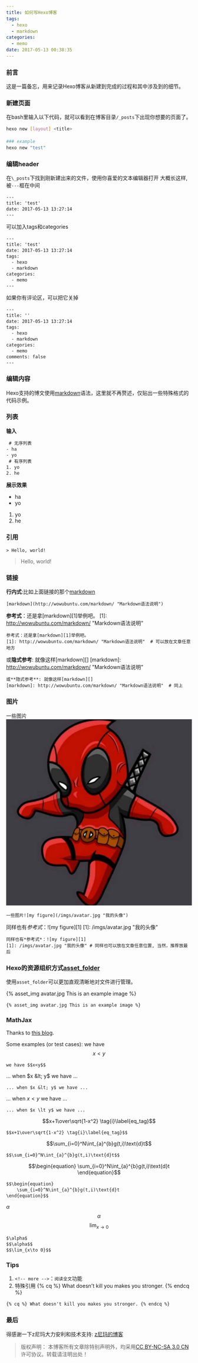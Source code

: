 ```yaml
---
title: 如何写Hexo博客
tags:
  - hexo
  - markdown
categories:
  - memo
date: 2017-05-13 00:38:35
---
```

### 前言
这是一篇备忘，用来记录Hexo博客从新建到完成的过程和其中涉及到的细节。

<!-- more -->

### 新建页面
在bash里输入以下代码，就可以看到在博客目录`/_posts`下出现你想要的页面了。
```bash
hexo new [layout] <title>

### example
hexo new "test"
```

### 编辑header
在`\_posts`下找到刚新建出来的文件，使用你喜爱的文本编辑器打开
大概长这样,被`---`框在中间
```
---
title: 'test'
date: 2017-05-13 13:27:14
---
```
可以加入tags和categories
```
---
title: 'test'
date: 2017-05-13 13:27:14
tags:
  - hexo
  - markdown
categories:
  - memo
---
```
如果你有评论区，可以把它关掉
```
---
title: ''
date: 2017-05-13 13:27:14
tags:
  - hexo
  - markdown
categories:
  - memo
comments: false
---
```

### 编辑内容
Hexo支持的博文使用[markdown](http://wowubuntu.com/markdown/ "Markdown语法说明")语法，这里就不再赘述，仅贴出一些特殊格式的代码示例。

### 列表
**输入**
```
 # 无序列表
- ha
- yo
 # 有序列表
1. yo
2. he
```

**展示效果**
- ha
- yo

1. yo
2. he

### 引用
```
> Hello, world!
```

>Hello, world!

### 链接
**行内式**:比如上面链接的那个[markdown](http://wowubuntu.com/markdown/"Markdown语法说明")
```
[markdown](http://wowubuntu.com/markdown/ "Markdown语法说明")
```

**参考式**：还是拿[markdown][1]举例吧。
[1]: http://wowubuntu.com/markdown/ "Markdown语法说明"
```
参考式：还是拿[markdown][1]举例吧。
[1]: http://wowubuntu.com/markdown/ "Markdown语法说明"  # 可以放在文章任意地方
```
或**隐式参考**: 就像这样[markdown][]
[markdown]: http://wowubuntu.com/markdown/ "Markdown语法说明"
```
或**隐式参考**: 就像这样[markdown][]
[markdown]: http://wowubuntu.com/markdown/ "Markdown语法说明"  # 同上

```

### 图片
一些图片![my figure](/imgs/avatar.jpg "我的头像")
```
一些图片![my figure](/imgs/avatar.jpg "我的头像")
```

同样也有*参考式*：![my figure][1]
[1]: /imgs/avatar.jpg "我的头像"
```
同样也有*参考式*：![my figure][1]
[1]: /imgs/avatar.jpg "我的头像" # 同样也可以放在文章任意位置, 当然，推荐放最后
```

### Hexo的资源组织方式[asset_folder](https://hexo.io/zh-cn/docs/asset-folders.html)
使用`asset_folder`可以更加直观清晰地对文件进行管理。

{% asset_img avatar.jpg This is an example image %}

```
{% asset_img avatar.jpg This is an example image %}
```

### MathJax

Thanks to [this blog](https://jdhao.github.io/2018/01/25/hexo-mathjax-equation-number/).

Some examples (or test cases):
we have $$x<y$$
```
we have $$x<y$$
```

... when $x &lt; y$ we have ...
```
... when $x &lt; y$ we have ...
```

... when $x \lt y$ we have ...
```
... when $x \lt y$ we have ...
```

$$x+1\over\sqrt{1-x^2} \tag{i}\label{eq_tag}$$

```
$$x+1\over\sqrt{1-x^2} \tag{i}\label{eq_tag}$$
```

$$\sum_{i=0}^N\int_{a}^{b}g(t,i)\text{d}t$$
```
$$\sum_{i=0}^N\int_{a}^{b}g(t,i)\text{d}t$$
```

$$\begin{equation}
    \sum_{i=0}^N\int_{a}^{b}g(t,i)\text{d}t
\end{equation}$$
```
$$\begin{equation}
    \sum_{i=0}^N\int_{a}^{b}g(t,i)\text{d}t
\end{equation}$$
```

$\alpha$
$$\alpha$$
$$\lim_{x\to 0}$$
```
$\alpha$
$$\alpha$$
$$\lim_{x\to 0}$$
```


### Tips
1. `<!-- more -->`：`阅读全文`功能
2. 特殊引用
{% cq %} What doesn't kill you makes you stronger. {% endcq %}
```
{% cq %} What doesn't kill you makes you stronger. {% endcq %}
```

### 最后
得感谢一下z尼玛大力安利和技术支持:
[z尼玛的博客](https://kevinzjy.github.io/)

>版权声明： 本博客所有文章除特别声明外，均采用[CC BY-NC-SA 3.0 CN](https://creativecommons.org/licenses/by-nc-sa/3.0/cn/deed.zh)许可协议。转载请注明出处！